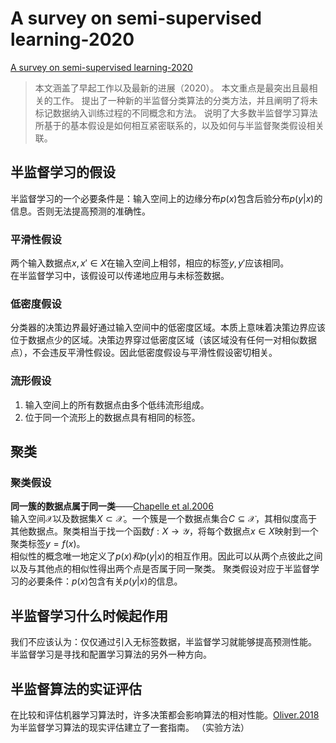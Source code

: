 # A survey on semi-supervised learning-2020

[A survey on semi-supervised learning-2020](https://link.springer.com/article/10.1007/s10994-019-05855-6)

> 本文涵盖了早起工作以及最新的进展（2020）。
> 本文重点是最突出且最相关的工作。
> 提出了一种新的半监督分类算法的分类方法，并且阐明了将未标记数据纳入训练过程的不同概念和方法。
> 说明了大多数半监督学习算法所基于的基本假设是如何相互紧密联系的，以及如何与半监督聚类假设相关联。

## 半监督学习的假设

半监督学习的一个必要条件是：输入空间上的边缘分布$p(x)$包含后验分布$p(y|x)$的信息。否则无法提高预测的准确性。

### 平滑性假设

两个输入数据点$x,x'\in X$在输入空间上相邻，相应的标签$y,y'$应该相同。  
在半监督学习中，该假设可以传递地应用与未标签数据。

### 低密度假设

分类器的决策边界最好通过输入空间中的低密度区域。本质上意味着决策边界应该位于数据点少的区域。决策边界穿过低密度区域（该区域没有任何一对相似数据点），不会违反平滑性假设。因此低密度假设与平滑性假设密切相关。

### 流形假设

1. 输入空间上的所有数据点由多个低纬流形组成。
2. 位于同一个流形上的数据点具有相同的标签。

## 聚类

### 聚类假设

**同一簇的数据点属于同一类**——[Chapelle et al.2006](http://www.acad.bg/ebook/ml/MITPress-%20SemiSupervised%20Learning.pdf)  
输入空间$\mathcal{X}$以及数据集$X\subset \mathcal{X}$。一个簇是一个数据点集合$C\subseteq \mathcal{X}$，其相似度高于其他数据点。聚类相当于找一个函数$f:X\rightarrow \mathcal{Y}$，将每个数据点$x\in X$映射到一个聚类标签$y=f(x)$。  
相似性的概念唯一地定义了$p(x)和p(y|x)$的相互作用。因此可以从两个点彼此之间以及与其他点的相似性得出两个点是否属于同一聚类。
聚类假设对应于半监督学习的必要条件：$p(x)$包含有关$p(y|x)$的信息。

## 半监督学习什么时候起作用

我们不应该认为：仅仅通过引入无标签数据，半监督学习就能够提高预测性能。  
半监督学习是寻找和配置学习算法的另外一种方向。

## 半监督算法的实证评估

在比较和评估机器学习算法时，许多决策都会影响算法的相对性能。[Oliver.2018](https://arxiv.org/abs/1804.09170)为半监督学习算法的现实评估建立了一套指南。 （实验方法）  
